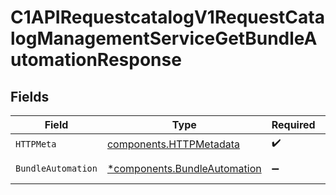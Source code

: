# C1APIRequestcatalogV1RequestCatalogManagementServiceGetBundleAutomationResponse


## Fields

| Field                                                                       | Type                                                                        | Required                                                                    | Description                                                                 |
| --------------------------------------------------------------------------- | --------------------------------------------------------------------------- | --------------------------------------------------------------------------- | --------------------------------------------------------------------------- |
| `HTTPMeta`                                                                  | [components.HTTPMetadata](../../models/components/httpmetadata.md)          | :heavy_check_mark:                                                          | N/A                                                                         |
| `BundleAutomation`                                                          | [*components.BundleAutomation](../../models/components/bundleautomation.md) | :heavy_minus_sign:                                                          | Successful response                                                         |